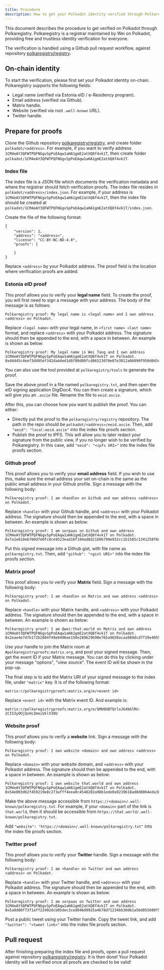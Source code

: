 ```yaml
---
title: Procedure
description: How to get your Polkadot identity verified through Polkaregistry.
---
```


This document describes the procedure to get verified on Polkadot through
Polkaregistry. Polkaregistry is a registrar maintained by Wei on Polkadot,
providing free and trustless identity verification for everyone.

The verification is handled using a Github pull request workflow, against
repository [polkaregistry/registry](https://github.com/polkaregistry/registry).

## On-chain identity

To start the verification, please first set your Polkadot identity on-chain.
Polkaregistry supports the following fields:

* Legal name (verified via Estonia eID / e-Residency program).
* Email address (verified via Github).
* Matrix handle.
* Website (verified via root `.well-known` URL).
* Twitter handle.

## Prepare for proofs

Clone the Github repository
[polkaregistry/registry](https://github.com/polkaregistry/registry), and create
folder `polkadot/<address>`. For example, if you want to verify address
`1CM4eAY3QFWTPQFNGgvSpPoEAqw1aHA1gmE2atXQ8f4vk1T`, then create folder
`polkadot/1CM4eAY3QFWTPQFNGgvSpPoEAqw1aHA1gmE2atXQ8f4vk1T`.

### Index file

The index file is a JSON file which documents the verification metadata and
where the registrar should fetch verification proofs. The index file resides in
`polkadot/<address>/index.json`. For example, if your address is
`1CM4eAY3QFWTPQFNGgvSpPoEAqw1aHA1gmE2atXQ8f4vk1T`, then the index file should be
created at
`polkadot/1CM4eAY3QFWTPQFNGgvSpPoEAqw1aHA1gmE2atXQ8f4vk1T/index.json`.

Create the file of the following format:

```
{
    "version": 1，
    "address": "<address>",
    "license": "CC-BY-NC-ND-4.0",
    "proofs": {

    }
}
```

Replace `<address>` by your Polkadot address. The proof field is the location
where verification proofs are added.

### Estonia eID proof

This proof allows you to verify your **legal name** field. To create the proof,
you will first need to sign a message with your address. The body of the message
is as follows:

```
Polkaregistry proof: My legal name is <legal name> and I own address <address> on Polkadot.
```

Replace `<legal name>` with your legal name, in `<first name> <last name>`
format, and replace `<address>` with your Polkadot address. The signature should
then be appended to the end, with a space in between. An example is shown as
below:

```
Polkaregistry proof: My legal name is Wei Tang and I own address 1CM4eAY3QFWTPQFNGgvSpPoEAqw1aHA1gmE2atXQ8f4vk1T on Polkadot. 0xd4445c4eef3d495ef342da44ed1d8f80d80fcd86523070e07e3012a06090f950d045cf9b30c8674c6c81f74333f222bd89281e1a214c330e2c07856604ac5c8f
```

You can also use the tool provided at `polkaregistry/tools` to generate the
proof.

Save the above proof in a file named `polkaregistry.txt`, and then open the eID
signing application DigiDoc4. You can then create a signature, which will give
you an `.ascie` file. Rename the file to `eeid.ascie`.

After this, you can choose how you want to publish the proof. You can either:

* Directly put the proof to the `polkaregistry/registry` repository. The path
  in the repo should be `polkadot/<address>/eeid.ascie`. Then, add `"eeid":
  "local:eeid.ascie"` into the index file proofs section.
* Publish the proof to IPFS. This will allow you to later redact your signature
  from the public view, if you no longer wish to be verified by Polkaregistry.
  In this case, add `"eeid": "<ipfs URI>"` into the index file proofs section.

### Github proof

This proof allows you to verify your **email address** field. If you wish to use
this, make sure the email address your set on-chain is the same as the public
email address in your Github profile. Sign a message with the following body:

```
Polkaregistry proof: I am <handle> on Github and own address <address> on Polkadot.
```

Replace `<handle>` with your Github handle, and `<address>` with your Polkadot
address. The signature should then be appended to the end, with a space in
between. An example is shown as below:

```
Polkaregistry proof: I am sorpaas on Github and own address 1CM4eAY3QFWTPQFNGgvSpPoEAqw1aHA1gmE2atXQ8f4vk1T on Polkadot. 0xfa1e810eb760d7e0fc8ce9523ead16f184ad8d21b06799e932cc1b1585c1341258f6d7e3b021d82d4f18675fc5e29932c1e1d943a12f8ac49381f1d9e401bd8a
```

Put this signed message into a Github gist, with file name as
`polkaregistry.txt`. Then, add `"github": "<gist URI>"` into the index file
proofs section.

### Matrix proof

This proof allows you to verify your **Matrix** field. Sign a message with the
following body:

```
Polkaregistry proof: I am <handle> on Matrix and own address <address> on Polkadot.
```

Replace `<handle>` with your Matrix handle, and `<address>` with your Polkadot
address. The signature should then be appended to the end, with a space in
between. An example is shown as below:

```
Polkaregistry proof: I am @wei:that.world on Matrix and own address 1CM4eAY3QFWTPQFNGgvSpPoEAqw1aHA1gmE2atXQ8f4vk1T on Polkadot. 0x2eae4e7d7b172b2804f49e0496ee150e289629b90e765a9650acaa989dcd7f29e40590440efef040c1ace4d2e97bfde02fc10ceb4c0cdf42bc357b4b6a9edb87
```

Use your handle to join the Matrix room at `#polkaregistryproofs:matrix.org`,
and post your signed message. Then, get the event ID if your Matrix message. You
can do this by clicking under your message "options", "view source". The event
ID will be shown in the pop-up.

The final step is to add the Matrix URI of your signed message to the index
file, under `"matrix"` key. It is of the following format:

```
matrix:r/polkaregistryproofs:matrix.org/e/<event id>
```

Replace `<event id>` with the Matrix event ID. And example is:

```
matrix:r/polkaregistryproofs:matrix.org/e/$MU0UBTQrloJ64bblRU-2CIS3yOOjQxHcZmeiUklV30U
```

### Website proof

This proof allows you to verify a **website** link. Sign a message with the
following body:

```
Polkaregistry proof: I own website <domain> and own address <address> on Polkadot.
```

Replace `<domain>` with your website domain, and `<address>` with your Polkadot
address. The signature should then be appended to the end, with a space in
between. An example is shown as below:

```
Polkaregistry proof: I own website that.world and own address 1CM4eAY3QFWTPQFNGgvSpPoEAqw1aHA1gmE2atXQ8f4vk1T on Polkadot. 0x54e003d62f459219e8c273afff4eea0c4548202a98b1ede0a9219618ad8d8064eda38fb58f4858fb31dade71bf68969741a29b20d25ec841c4889b7c7f649388
```

Make the above message accessible from
`https://<domain>/.well-known/polkaregistry.txt`. For example, if your
`<domain>` part of the link is `that.world`, then it should be accessible from
`https://that.world/.well-known/polkaregistry.txt`.

Add `"website": "https://<domain>/.well-known/polkaregistry.txt"` into the index
file proofs section.

### Twitter proof

This proof allows you to verify your **Twitter** handle. Sign a message with the
following body:

```
Polkaregistry proof: I am <handle> on Twitter and own address <address> on Polkadot.
```

Replace `<handle>` with your Twitter handle, and `<address>` with your Polkadot
address. The signature should then be appended to the end, with a space in
between. An example is shown as below:

```
Polkaregistry proof: I am sorpaas on Twitter and own address 1CM4eAY3QFWTPQFNGgvSpPoEAqw1aHA1gmE2atXQ8f4vk1T on Polkadot. 0x5a8d80f73f1aff22492dcb05dec3ced046d9925a4b78d71234bb30d61a56d055600f52001de5294fd0ea4eb20a838d6822909aa4085b893aab187027969afc84
```

Post a public tweet using your Twitter handle. Copy the tweet link, and add
`"twitter": "<tweet link>"` into the index file proofs section.

## Pull request

After finishing preparing the index file and proofs, open a pull request against
repository [polkaregistry/registry](https://github.com/polkaregistry/registry).
It is then done! Your Polkadot identity will be verified once all proofs are
checked to be valid!